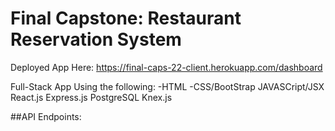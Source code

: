 # Final Capstone: Restaurant Reservation System

Deployed App Here: https://final-caps-22-client.herokuapp.com/dashboard

Full-Stack App Using the following:
-HTML
-CSS/BootStrap
JAVASCript/JSX
React.js
Express.js
PostgreSQL
Knex.js

##API Endpoints:
